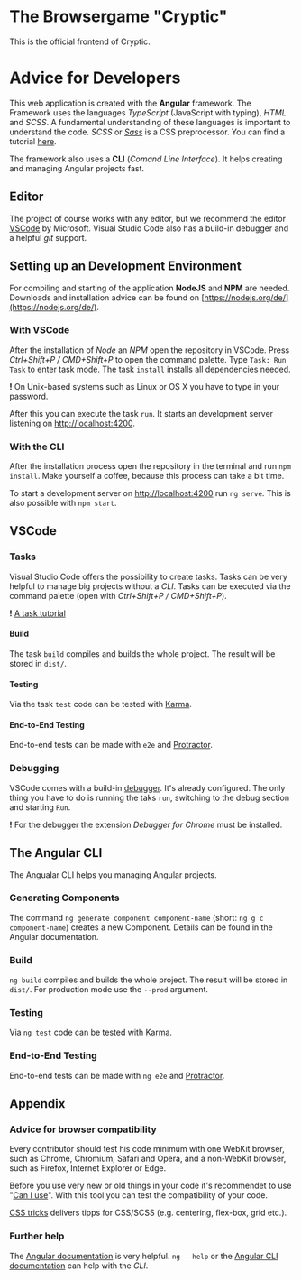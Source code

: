 # The Browsergame "Cryptic"

This is the official frontend of Cryptic.

# Advice for Developers

This web application is created with the **Angular** framework. The Framework uses the languages _TypeScript_ (JavaScript with typing), _HTML_ and _SCSS_. A fundamental understanding of these languages is important to understand the code. _SCSS_ or [_Sass_](http://sass-lang.com/guide) is a CSS preprocessor. You can find a tutorial [here](https://www.toptal.com/sass/theming-scss-tutorial).

The framework also uses a **CLI** (_Comand Line Interface_). It helps creating and managing Angular projects fast.

## Editor

The project of course works with any editor, but we recommend the editor [VSCode](https://code.visualstudio.com) by Microsoft. Visual Studio Code also has a build-in debugger and a helpful _git_ support.

## Setting up an Development Environment

For compiling and starting of the application **NodeJS** and **NPM** are needed. Downloads and installation advice can be found on [https://nodejs.org/de/](https://nodejs.org/de/).

### With VSCode

After the installation of _Node_ an _NPM_ open the repository in VSCode. Press _Ctrl+Shift+P / CMD+Shift+P_ to open the command palette. Type `Task: Run Task` to enter task mode. The task `install` installs all dependencies needed.

**!** On Unix-based systems such as Linux or OS X you have to type in your password.

After this you can execute the task `run`. It starts an development server listening on [http://localhost:4200](http://localhost:4200).

### With the CLI

After the installation process open the repository in the terminal and run `npm install`. Make yourself a coffee, because this process can take a bit time.

To start a development server on [http://localhost:4200](http://localhost:4200) run `ng serve`. This is also possible with `npm start`.

## VSCode

### Tasks

Visual Studio Code offers the possibility to create tasks. Tasks can be very helpful to manage big projects without a _CLI_. Tasks can be executed via the command palette (open with _Ctrl+Shift+P / CMD+Shift+P_).

**!** [A task tutorial](https://code.visualstudio.com/Docs/editor/tasks)

#### Build

The task `build` compiles and builds the whole project. The result will be stored in `dist/`.

#### Testing

Via the task `test` code can be tested with [Karma](https://karma-runner.github.io).

#### End-to-End Testing

End-to-end tests can be made with `e2e` and [Protractor](http://www.protractortest.org/).

### Debugging

VSCode comes with a build-in [debugger](https://code.visualstudio.com/Docs/editor/debugging). It's already configured. The only thing you have to do is running the taks `run`, switching to the debug section and starting `Run`.

**!** For the debugger the extension _Debugger for Chrome_ must be installed.

## The Angular CLI

The Angualar CLI helps you managing Angular projects.

### Generating Components

The command `ng generate component component-name` (short: `ng g c component-name`) creates a new Component. Details can be found in the Angular documentation.

### Build

`ng build` compiles and builds the whole project. The result will be stored in `dist/`. For production mode use the `--prod` argument.

### Testing

Via `ng test` code can be tested with [Karma](https://karma-runner.github.io).

### End-to-End Testing

End-to-end tests can be made with `ng e2e` and [Protractor](http://www.protractortest.org/).

## Appendix

### Advice for browser compatibility

Every contributor should test his code minimum with one WebKit browser, such as Chrome, Chromium, Safari and Opera, and a non-WebKit browser, such as Firefox, Internet Explorer or Edge.

Before you use very new or old things in your code it's recommendet to use "[Can I use](https://caniuse.com/)". With this tool you can test the compatibility of your code.

[CSS tricks](https://css-tricks.com) delivers tipps for CSS/SCSS (e.g. centering, flex-box, grid etc.).

### Further help

The [Angular documentation](https://angular.io/docs) is very helpful. `ng --help` or the [Angular CLI documentation](https://github.com/angular/angular-cli/wiki) can help with the _CLI_.
